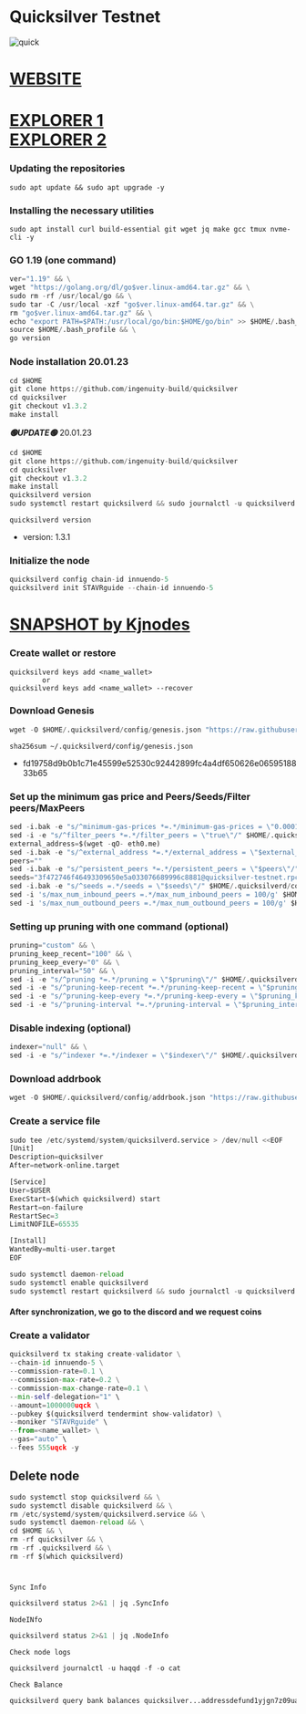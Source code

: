 # Quicksilver  Testnet

![quick](https://user-images.githubusercontent.com/44331529/201520331-711f381d-89ab-4b8b-bab9-114c2b2521bd.png)


[WEBSITE](https://quicksilver.zone/)
=
[EXPLORER 1](https://explorer.stavr.tech/quicksilver/staking) \
[EXPLORER 2](https://testnet.manticore.team/quicksilver/staking)
=
### Updating the repositories  

    sudo apt update && sudo apt upgrade -y

### Installing the necessary utilities

    sudo apt install curl build-essential git wget jq make gcc tmux nvme-cli -y
    
### GO 1.19 (one command)
```python
ver="1.19" && \
wget "https://golang.org/dl/go$ver.linux-amd64.tar.gz" && \
sudo rm -rf /usr/local/go && \
sudo tar -C /usr/local -xzf "go$ver.linux-amd64.tar.gz" && \
rm "go$ver.linux-amd64.tar.gz" && \
echo "export PATH=$PATH:/usr/local/go/bin:$HOME/go/bin" >> $HOME/.bash_profile && \
source $HOME/.bash_profile && \
go version
```
### Node installation 20.01.23
```python
cd $HOME
git clone https://github.com/ingenuity-build/quicksilver
cd quicksilver
git checkout v1.3.2
make install
```

*******🟢UPDATE🟢******* 20.01.23

```python
cd $HOME
git clone https://github.com/ingenuity-build/quicksilver
cd quicksilver
git checkout v1.3.2
make install
quicksilverd version
sudo systemctl restart quicksilverd && sudo journalctl -u quicksilverd -f -o cat
```

`quicksilverd version`
+ version: 1.3.1


### Initialize the node
```java
quicksilverd config chain-id innuendo-5
quicksilverd init STAVRguide --chain-id innuendo-5
```
[SNAPSHOT by Kjnodes](https://services.kjnodes.com/home/testnet/quicksilver/snapshot)
=
### Create wallet or restore
    quicksilverd keys add <name_wallet>
            or
    quicksilverd keys add <name_wallet> --recover

### Download Genesis
```python
wget -O $HOME/.quicksilverd/config/genesis.json "https://raw.githubusercontent.com/obajay/nodes-Guides/main/Quicksilver/Tetstnet/genesis.json"
```
`sha256sum ~/.quicksilverd/config/genesis.json`
 + fd19758d9b0b1c71e45599e52530c92442899fc4a4df650626e0659518833b65

### Set up the minimum gas price and Peers/Seeds/Filter peers/MaxPeers
```python
sed -i.bak -e "s/^minimum-gas-prices *=.*/minimum-gas-prices = \"0.0001uqck\"/;" ~/.quicksilverd/config/app.toml
sed -i -e "s/^filter_peers *=.*/filter_peers = \"true\"/" $HOME/.quicksilverd/config/config.toml
external_address=$(wget -qO- eth0.me)
sed -i.bak -e "s/^external_address *=.*/external_address = \"$external_address:26656\"/" $HOME/.quicksilverd/config/config.toml
peers=""
sed -i.bak -e "s/^persistent_peers *=.*/persistent_peers = \"$peers\"/" $HOME/.quicksilverd/config/config.toml
seeds="3f472746f46493309650e5a033076689996c8881@quicksilver-testnet.rpc.kjnodes.com:11659"
sed -i.bak -e "s/^seeds =.*/seeds = \"$seeds\"/" $HOME/.quicksilverd/config/config.toml
sed -i 's/max_num_inbound_peers =.*/max_num_inbound_peers = 100/g' $HOME/.quicksilverd/config/config.toml
sed -i 's/max_num_outbound_peers =.*/max_num_outbound_peers = 100/g' $HOME/.quicksilverd/config/config.toml
```


### Setting up pruning with one command (optional)
```python
pruning="custom" && \
pruning_keep_recent="100" && \
pruning_keep_every="0" && \
pruning_interval="50" && \
sed -i -e "s/^pruning *=.*/pruning = \"$pruning\"/" $HOME/.quicksilverd/config/app.toml && \
sed -i -e "s/^pruning-keep-recent *=.*/pruning-keep-recent = \"$pruning_keep_recent\"/" $HOME/.quicksilverd/config/app.toml && \
sed -i -e "s/^pruning-keep-every *=.*/pruning-keep-every = \"$pruning_keep_every\"/" $HOME/.quicksilverd/config/app.toml && \
sed -i -e "s/^pruning-interval *=.*/pruning-interval = \"$pruning_interval\"/" $HOME/.quicksilverd/config/app.toml
```
### Disable indexing (optional)
```python
indexer="null" && \
sed -i -e "s/^indexer *=.*/indexer = \"$indexer\"/" $HOME/.quicksilverd/config/config.toml
```

### Download addrbook
```python
wget -O $HOME/.quicksilverd/config/addrbook.json "https://raw.githubusercontent.com/obajay/nodes-Guides/main/Quicksilver/addrbook.json"
```

### Create a service file
```python
sudo tee /etc/systemd/system/quicksilverd.service > /dev/null <<EOF
[Unit]
Description=quicksilver
After=network-online.target

[Service]
User=$USER
ExecStart=$(which quicksilverd) start
Restart=on-failure
RestartSec=3
LimitNOFILE=65535

[Install]
WantedBy=multi-user.target
EOF
```
```python    
sudo systemctl daemon-reload
sudo systemctl enable quicksilverd
sudo systemctl restart quicksilverd && sudo journalctl -u quicksilverd -f -o cat
```

#### After synchronization, we go to the discord and we request coins

### Create a validator
```python
quicksilverd tx staking create-validator \
--chain-id innuendo-5 \
--commission-rate=0.1 \
--commission-max-rate=0.2 \
--commission-max-change-rate=0.1 \
--min-self-delegation="1" \
--amount=1000000uqck \
--pubkey $(quicksilverd tendermint show-validator) \
--moniker "STAVRguide" \
--from=<name_wallet> \
--gas="auto" \
--fees 555uqck -y
```    

## Delete node
```python
sudo systemctl stop quicksilverd && \
sudo systemctl disable quicksilverd && \
rm /etc/systemd/system/quicksilverd.service && \
sudo systemctl daemon-reload && \
cd $HOME && \
rm -rf quicksilver && \
rm -rf .quicksilverd && \
rm -rf $(which quicksilverd)
```

#

`Sync Info`
```python
quicksilverd status 2>&1 | jq .SyncInfo
```
`NodeINfo`
```python
quicksilverd status 2>&1 | jq .NodeInfo
```
`Check node logs`
```python
quicksilverd journalctl -u haqqd -f -o cat
```
`Check Balance`
```python
quicksilverd query bank balances quicksilver...addressdefund1yjgn7z09ua9vms259j
```
